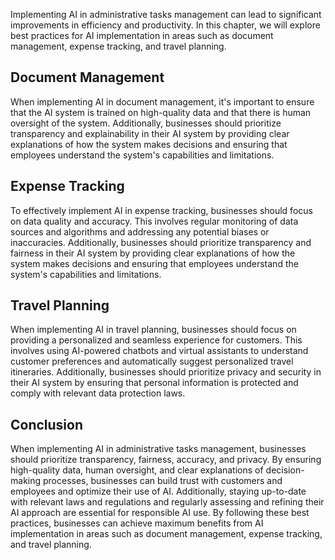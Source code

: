 

Implementing AI in administrative tasks management can lead to significant improvements in efficiency and productivity. In this chapter, we will explore best practices for AI implementation in areas such as document management, expense tracking, and travel planning.

Document Management
-------------------

When implementing AI in document management, it's important to ensure that the AI system is trained on high-quality data and that there is human oversight of the system. Additionally, businesses should prioritize transparency and explainability in their AI system by providing clear explanations of how the system makes decisions and ensuring that employees understand the system's capabilities and limitations.

Expense Tracking
----------------

To effectively implement AI in expense tracking, businesses should focus on data quality and accuracy. This involves regular monitoring of data sources and algorithms and addressing any potential biases or inaccuracies. Additionally, businesses should prioritize transparency and fairness in their AI system by providing clear explanations of how the system makes decisions and ensuring that employees understand the system's capabilities and limitations.

Travel Planning
---------------

When implementing AI in travel planning, businesses should focus on providing a personalized and seamless experience for customers. This involves using AI-powered chatbots and virtual assistants to understand customer preferences and automatically suggest personalized travel itineraries. Additionally, businesses should prioritize privacy and security in their AI system by ensuring that personal information is protected and comply with relevant data protection laws.

Conclusion
----------

When implementing AI in administrative tasks management, businesses should prioritize transparency, fairness, accuracy, and privacy. By ensuring high-quality data, human oversight, and clear explanations of decision-making processes, businesses can build trust with customers and employees and optimize their use of AI. Additionally, staying up-to-date with relevant laws and regulations and regularly assessing and refining their AI approach are essential for responsible AI use. By following these best practices, businesses can achieve maximum benefits from AI implementation in areas such as document management, expense tracking, and travel planning.
